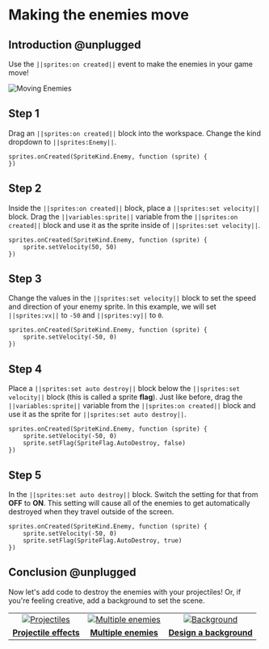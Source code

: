 # Making the enemies move

## Introduction @unplugged

Use the ``||sprites:on created||`` event to make the enemies in your game move!

![Moving Enemies](/static/recipes/shark-splash/02-A-enemies.gif)

## Step 1

Drag an ``||sprites:on created||`` block into the workspace. Change the kind
dropdown to ``||sprites:Enemy||``.

```blocks
sprites.onCreated(SpriteKind.Enemy, function (sprite) {
})
```


## Step 2

Inside the ``||sprites:on created||`` block, place a ``||sprites:set velocity||`` block.
Drag the ``||variables:sprite||`` variable from the ``||sprites:on created||`` block and use it as the sprite inside of ``||sprites:set velocity||``.

```blocks
sprites.onCreated(SpriteKind.Enemy, function (sprite) {
    sprite.setVelocity(50, 50)
})
```

## Step 3

Change the values in the ``||sprites:set velocity||`` block to set the speed and direction of your
enemy sprite. In this example, we will set ``||sprites:vx||`` to `-50` and ``||sprites:vy||`` to `0`.

```blocks
sprites.onCreated(SpriteKind.Enemy, function (sprite) {
    sprite.setVelocity(-50, 0)
})
```

## Step 4

Place a ``||sprites:set auto destroy||`` block below the ``||sprites:set velocity||`` block (this is called a sprite **flag**).
Just like before, drag the ``||variables:sprite||`` variable from the ``||sprites:on created||`` block and use it as the sprite for ``||sprites:set auto destroy||``.


```blocks
sprites.onCreated(SpriteKind.Enemy, function (sprite) {
    sprite.setVelocity(-50, 0)
    sprite.setFlag(SpriteFlag.AutoDestroy, false)
})
```

## Step 5

In the ``||sprites:set auto destroy||`` block. Switch the setting for that from **OFF** to **ON**. This setting will cause all of the enemies to get automatically destroyed when they travel outside of the screen.

```blocks
sprites.onCreated(SpriteKind.Enemy, function (sprite) {
    sprite.setVelocity(-50, 0)
    sprite.setFlag(SpriteFlag.AutoDestroy, true)
})
```

## Conclusion @unplugged

Now let's add code to destroy the enemies with your projectiles! Or, if you're feeling creative, add a background to set the scene.

|      |      |      |
|:----:|:----:|:----:|
|  [![Projectiles](/static/recipes/shark-splash/03-projectiles.gif)](#recipe:/recipes/shark-splash/03-projectiles) | [![Multiple enemies](/static/recipes/shark-splash/02-B-enemies.gif)](#recipe:/recipes/shark-splash/02-B-enemies) | [![Background](/static/recipes/shark-splash/04-background.png)](#recipe:/recipes/04-background) |
| [**Projectile effects**](#recipe:/recipes/shark-splash/03-projectiles) | [**Multiple enemies**](#recipe:/recipes/shark-splash/02-B-enemies) | [**Design a background**](#recipe:/recipes/shark-splash/04-background) |